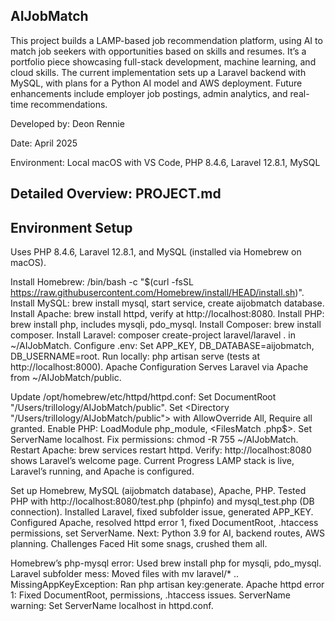 ## AIJobMatch
This project builds a LAMP-based job recommendation platform, using AI to match job seekers with opportunities based on 
skills and resumes. It’s a portfolio piece showcasing full-stack development, machine learning, and cloud skills. The 
current implementation sets up a Laravel backend with MySQL, with plans for a Python AI model and AWS deployment. Future 
enhancements include employer job postings, admin analytics, and real-time recommendations.

Developed by: Deon Rennie

Date: April 2025

Environment: Local macOS with VS Code, PHP 8.4.6, Laravel 12.8.1, MySQL

## Detailed Overview: PROJECT.md

## Environment Setup
Uses PHP 8.4.6, Laravel 12.8.1, and MySQL (installed via Homebrew on macOS).

Install Homebrew: /bin/bash -c "$(curl -fsSL https://raw.githubusercontent.com/Homebrew/install/HEAD/install.sh)".
Install MySQL: brew install mysql, start service, create aijobmatch database.
Install Apache: brew install httpd, verify at http://localhost:8080.
Install PHP: brew install php, includes mysqli, pdo_mysql.
Install Composer: brew install composer.
Install Laravel: composer create-project laravel/laravel . in ~/AIJobMatch.
Configure .env: Set APP_KEY, DB_DATABASE=aijobmatch, DB_USERNAME=root.
Run locally: php artisan serve (tests at http://localhost:8000).
Apache Configuration
Serves Laravel via Apache from ~/AIJobMatch/public.

Update /opt/homebrew/etc/httpd/httpd.conf:
Set DocumentRoot "/Users/trillology/AIJobMatch/public".
Set <Directory "/Users/trillology/AIJobMatch/public"> with AllowOverride All, Require all granted.
Enable PHP: LoadModule php_module, <FilesMatch \.php$>.
Set ServerName localhost.
Fix permissions: chmod -R 755 ~/AIJobMatch.
Restart Apache: brew services restart httpd.
Verify: http://localhost:8080 shows Laravel’s welcome page.
Current Progress
LAMP stack is live, Laravel’s running, and Apache is configured.

Set up Homebrew, MySQL (aijobmatch database), Apache, PHP.
Tested PHP with http://localhost:8080/test.php (phpinfo) and mysql_test.php (DB connection).
Installed Laravel, fixed subfolder issue, generated APP_KEY.
Configured Apache, resolved httpd error 1, fixed DocumentRoot, .htaccess permissions, set ServerName.
Next: Python 3.9 for AI, backend routes, AWS planning.
Challenges Faced
Hit some snags, crushed them all.

Homebrew’s php-mysql error: Used brew install php for mysqli, pdo_mysql.
Laravel subfolder mess: Moved files with mv laravel/* ..
MissingAppKeyException: Ran php artisan key:generate.
Apache httpd error 1: Fixed DocumentRoot, permissions, .htaccess issues.
ServerName warning: Set ServerName localhost in httpd.conf.









